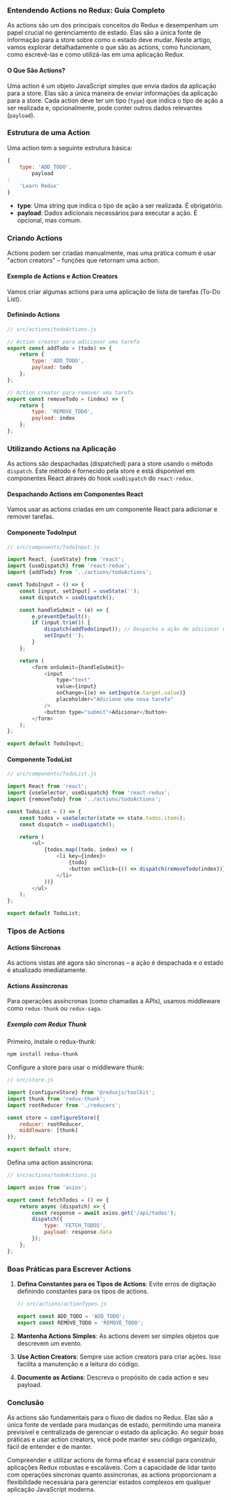 ### Entendendo Actions no Redux: Guia Completo

As actions são um dos principais conceitos do Redux e desempenham um papel crucial no gerenciamento de estado. Elas são
a única fonte de informação para a store sobre como o estado deve mudar. Neste artigo, vamos explorar detalhadamente o
que são as actions, como funcionam, como escrevê-las e como utilizá-las em uma aplicação Redux.

#### O Que São Actions?

Uma action é um objeto JavaScript simples que envia dados da aplicação para a store. Elas são a única maneira de enviar
informações da aplicação para a store. Cada action deve ter um tipo (`type`) que indica o tipo de ação a ser realizada
e, opcionalmente, pode conter outros dados relevantes (`payload`).

### Estrutura de uma Action

Uma action tem a seguinte estrutura básica:

```javascript
{
    type: 'ADD_TODO',
        payload
:
    'Learn Redux'
}
```

- **type**: Uma string que indica o tipo de ação a ser realizada. É obrigatório.
- **payload**: Dados adicionais necessários para executar a ação. É opcional, mas comum.

### Criando Actions

Actions podem ser criadas manualmente, mas uma prática comum é usar "action creators" – funções que retornam uma action.

#### Exemplo de Actions e Action Creators

Vamos criar algumas actions para uma aplicação de lista de tarefas (To-Do List).

#### Definindo Actions

```javascript
// src/actions/todoActions.js

// Action creator para adicionar uma tarefa
export const addTodo = (todo) => {
    return {
        type: 'ADD_TODO',
        payload: todo
    };
};

// Action creator para remover uma tarefa
export const removeTodo = (index) => {
    return {
        type: 'REMOVE_TODO',
        payload: index
    };
};
```

### Utilizando Actions na Aplicação

As actions são despachadas (dispatched) para a store usando o método `dispatch`. Este método é fornecido pela store e
está disponível em componentes React através do hook `useDispatch` do `react-redux`.

#### Despachando Actions em Componentes React

Vamos usar as actions criadas em um componente React para adicionar e remover tarefas.

#### Componente TodoInput

```javascript
// src/components/TodoInput.js

import React, {useState} from 'react';
import {useDispatch} from 'react-redux';
import {addTodo} from '../actions/todoActions';

const TodoInput = () => {
    const [input, setInput] = useState('');
    const dispatch = useDispatch();

    const handleSubmit = (e) => {
        e.preventDefault();
        if (input.trim()) {
            dispatch(addTodo(input)); // Despacha a ação de adicionar uma tarefa
            setInput('');
        }
    };

    return (
        <form onSubmit={handleSubmit}>
            <input
                type="text"
                value={input}
                onChange={(e) => setInput(e.target.value)}
                placeholder="Adicione uma nova tarefa"
            />
            <button type="submit">Adicionar</button>
        </form>
    );
};

export default TodoInput;
```

#### Componente TodoList

```javascript
// src/components/TodoList.js

import React from 'react';
import {useSelector, useDispatch} from 'react-redux';
import {removeTodo} from '../actions/todoActions';

const TodoList = () => {
    const todos = useSelector(state => state.todos.items);
    const dispatch = useDispatch();

    return (
        <ul>
            {todos.map((todo, index) => (
                <li key={index}>
                    {todo}
                    <button onClick={() => dispatch(removeTodo(index))}>Remover</button>
                </li>
            ))}
        </ul>
    );
};

export default TodoList;
```

### Tipos de Actions

#### Actions Síncronas

As actions vistas até agora são síncronas – a ação é despachada e o estado é atualizado imediatamente.

#### Actions Assíncronas

Para operações assíncronas (como chamadas a APIs), usamos middleware como `redux-thunk` ou `redux-saga`.

##### Exemplo com Redux Thunk

Primeiro, instale o redux-thunk:

```bash
npm install redux-thunk
```

Configure a store para usar o middleware thunk:

```javascript
// src/store.js

import {configureStore} from '@reduxjs/toolkit';
import thunk from 'redux-thunk';
import rootReducer from './reducers';

const store = configureStore({
    reducer: rootReducer,
    middleware: [thunk]
});

export default store;
```

Defina uma action assíncrona:

```javascript
// src/actions/todoActions.js

import axios from 'axios';

export const fetchTodos = () => {
    return async (dispatch) => {
        const response = await axios.get('/api/todos');
        dispatch({
            type: 'FETCH_TODOS',
            payload: response.data
        });
    };
};
```

### Boas Práticas para Escrever Actions

1. **Defina Constantes para os Tipos de Actions**: Evite erros de digitação definindo constantes para os tipos de
   actions.

    ```javascript
    // src/actions/actionTypes.js

    export const ADD_TODO = 'ADD_TODO';
    export const REMOVE_TODO = 'REMOVE_TODO';
    ```

2. **Mantenha Actions Simples**: As actions devem ser simples objetos que descrevem um evento.
3. **Use Action Creators**: Sempre use action creators para criar ações. Isso facilita a manutenção e a leitura do
   código.
4. **Documente as Actions**: Descreva o propósito de cada action e seu payload.

### Conclusão

As actions são fundamentais para o fluxo de dados no Redux. Elas são a única fonte de verdade para mudanças de estado,
permitindo uma maneira previsível e centralizada de gerenciar o estado da aplicação. Ao seguir boas práticas e usar
action creators, você pode manter seu código organizado, fácil de entender e de manter.

Compreender e utilizar actions de forma eficaz é essencial para construir aplicações Redux robustas e escaláveis. Com a
capacidade de lidar tanto com operações síncronas quanto assíncronas, as actions proporcionam a flexibilidade necessária
para gerenciar estados complexos em qualquer aplicação JavaScript moderna.